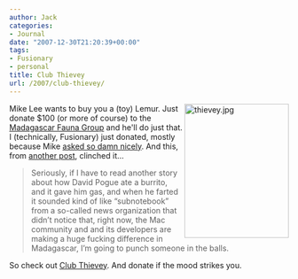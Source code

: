```yaml
---
author: Jack
categories:
- Journal
date: "2007-12-30T21:20:39+00:00"
tags:
- Fusionary
- personal
title: Club Thievey
url: /2007/club-thievey/
---
```


<img src="/files/thievey.jpg" alt="thievey.jpg" border="0" width="188" align="right" height="242" />

Mike Lee wants to buy you a (toy) Lemur. Just donate $100 (or more of course) to the [Madagascar Fauna Group][1] and he'll do just that. I (technically, Fusionary) just donated, mostly because Mike [asked so damn nicely][2]. And this, from [another post][3], clinched it&#8230;

> Seriously, if I have to read another story about how David Pogue ate a burrito, and it gave him gas, and when he farted it sounded kind of like “subnotebook” from a so-called news organization that didn’t notice that, right now, the Mac community and and its developers are making a huge fucking difference in Madagascar, I’m going to punch someone in the balls. 

So check out [Club Thievey][4]. And donate if the mood strikes you.

 [1]: http://savethelemur.org/
 [2]: http://www.atomicwang.org/motherfucker/Index/14D6A22E-2B4B-4BD9-B32D-ADC17D362F32.html
 [3]: http://atomicwang.org/alison/
 [4]: http://atomicwang.org/thievey/Club_Thievey/Welcome.html